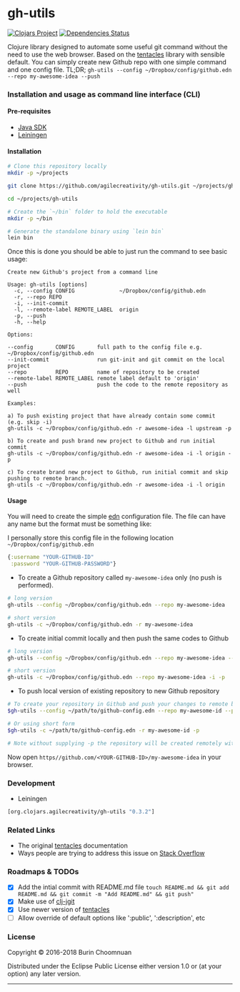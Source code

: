 # gh-utils

[![Clojars Project](https://img.shields.io/clojars/v/gh-utils.svg)](https://clojars.org/gh-utils)
[![Dependencies Status](https://jarkeeper.com/agilecreativity/gh-utils/status.svg)](https://jarkeeper.com/agilecreativity/gh-utils)

Clojure library designed to automate some useful git command without the need to
use the web browser. Based on the [tentacles][] library with sensible default.
You can simply create new Github repo with one simple command and one config file.
TL;DR; `gh-utils --config ~/Dropbox/config/github.edn --repo my-awesome-idea --push`

### Installation and usage as command line interface (CLI)

#### Pre-requisites

- [Java SDK](http://www.oracle.com/technetwork/java/javase/downloads/jdk8-downloads-2133151.html)
- [Leiningen](http://leiningen.org/#install)

#### Installation

```sh
# Clone this repository locally
mkdir -p ~/projects

git clone https://github.com/agilecreativity/gh-utils.git ~/projects/gh-utils

cd ~/projects/gh-utils

# Create the `~/bin` folder to hold the executable
mkdir -p ~/bin

# Generate the standalone binary using `lein bin`
lein bin
```

Once this is done you should be able to just run the command to see basic usage:

```
Create new Github's project from a command line

Usage: gh-utils [options]
  -c, --config CONFIG              ~/Dropbox/config/github.edn
  -r, --repo REPO
  -i, --init-commit
  -l, --remote-label REMOTE_LABEL  origin
  -p, --push
  -h, --help

Options:

--config       CONFIG       full path to the config file e.g. ~/Dropbox/config/github.edn
--init-commit               run git-init and git commit on the local project
--repo         REPO         name of repository to be created
--remote-label REMOTE_LABEL remote label default to 'origin'
--push                      push the code to the remote repository as well

Examples:

a) To push existing project that have already contain some commit (e.g. skip -i)
gh-utils -c ~/Dropbox/config/github.edn -r awesome-idea -l upstream -p

b) To create and push brand new project to Github and run initial commit
gh-utils -c ~/Dropbox/config/github.edn -r awesome-idea -i -l origin -p

c) To create brand new project to Github, run initial commit and skip pushing to remote branch.
gh-utils -c ~/Dropbox/config/github.edn -r awesome-idea -i -l origin
```

#### Usage

You will need to create the simple [edn](https://github.com/edn-format/edn) configuration
file. The file can have any name but the format must be something like:

I personally store this config file in the following location `~/Dropbox/config/github.edn`

```clj
{:username "YOUR-GITHUB-ID"
 :password "YOUR-GITHUB-PASSWORD"}
```

- To create a Github repository called `my-awesome-idea` only (no push is performed).

```sh
# long version
gh-utils --config ~/Dropbox/config/github.edn --repo my-awesome-idea

# short version
gh-utils -c ~/Dropbox/config/github.edn -r my-awesome-idea
```

- To create initial commit locally and then push the same codes to Github

```sh
# long version
gh-utils --config ~/Dropbox/config/github.edn --repo my-awesome-idea --init-commit --push

# short version
gh-utils -c ~/Dropbox/config/github.edn --repo my-awesome-idea -i -p
```

- To push local version of existing repository to new Github repository

```sh
# To create your repository in Github and push your changes to remote branch try
$gh-utils --config ~/path/to/github-config.edn --repo my-awesome-id --push

# Or using short form
$gh-utils -c ~/path/to/github-config.edn -r my-awesome-id -p

# Note without supplying -p the repository will be created remotely without initial git push
```

Now open `https//github.com/<YOUR-GITHUB-ID>/my-awesome-idea` in your browser.

### Development

- Leiningen

```clj
[org.clojars.agilecreativity/gh-utils "0.3.2"]
```

### Related Links

- The original [tentacles](http://raynes.github.io/tentacles/) documentation
- Ways people are trying to address this issue on [Stack Overflow](http://stackoverflow.com/questions/2423777/is-it-possible-to-create-a-remote-repo-on-github-from-the-cli-without-opening-br)

### Roadmaps & TODOs

- [x] Add the intial commit with README.md file `touch README.md && git add README.md && git commit -m "Add README.md" && git push"`
- [x] Make use of [clj-jgit](https://github.com/clj-jgit/clj-jgit)
- [x] Use newer version of [tentacles](https://clojars.org/irresponsible/tentacles)
- [ ] Allow override of default options like ':public', ':description', etc

### License

Copyright © 2016-2018 Burin Choomnuan

Distributed under the Eclipse Public License either version 1.0 or (at your option) any later version.

---

[tentacles]: http://github.com/Raynes/tentacles.git
[clj-http]: https://github.com/dakrone/clj-http
[forked version]: https://github.com/agilecreativity/tentacles.git
